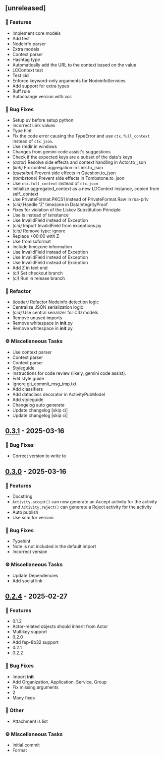 ## [unreleased]

### 🚀 Features

- Implement core models
- Add test
- Nodeinfo parser
- Extra models
- Context parser
- Hashtag type
- Automatically add the URL to the context based on the value
- LCContext test
- Test cid
- Enforce keyword-only arguments for NodeinfoServices
- Add support for extra types
- Ruff rule
- Autochange version with vcs

### 🐛 Bug Fixes

- Setup uv before setup python
- Incorrect Link values
- Type hint
- Fix the code error causing the TypeError and use `ctx.full_context` instead of `ctx.json`.
- Use rmdir in windows
- Changes from gemini code assist's suggestions
- Check if the expected keys are a subset of the data's keys
- *(actor)* Resolve side effects and context handling in Actor.to_json
- *(link)* Fix context aggregation in Link.to_json
- *(question)* Prevent side effects in Question.to_json
- *(tombstone)* Prevent side effects in Tombstone.to_json
- Use `ctx.full_context` instead of `ctx.json`
- Initialize aggregated_context as a new LDContext instance, copied from self._context
- Use PrivateFormat.PKCS1 instead of PrivateFormat.Raw in rsa-priv
- *(cid)* Handle 'Z' timezone in DataIntegrityProof
- Fixes for violation of the Liskov Substitution Principle
- Use is instead of isinstance
- Use InvalidField instead of Exception
- *(cid)* Import InvalidField from exceptions.py
- *(cid)* Remove type: ignore
- Replace +00:00 with Z
- Use fromisoformat
- Include timezone information
- Use InvalidField instead of Exception
- Use InvalidField instead of Exception
- Use InvalidField instead of Exception
- Add Z in text end
- *(ci)* Set checkout branch
- *(ci)* Run in release branch

### 🚜 Refactor

- *(loader)* Refactor Nodeinfo detection logic
- Centralize JSON serialization logic
- *(cid)* Use central serializer for CID models
- Remove unused imports
- Remove whitespace in __init__.py
- Remove whitespace in __init__.py

### ⚙️ Miscellaneous Tasks

- Use context parser
- Context parser
- Context parser
- Styleguide
- Instructions for code review (likely, gemini code assist).
- Edit style guide
- Ignore git_commit_msg_tmp.txt
- Add classifiers
- Add dataclass decorator in ActivityPubModel
- Add styleguide
- Changelog auto generate
- Update changelog [skip ci]
- Update changelog [skip ci]
## [0.3.1](https://github.com/fedi-libs/apmodel/releases/tag/0.3.1) - 2025-03-16

### 🐛 Bug Fixes

- Correct version to write to
## [0.3.0](https://github.com/fedi-libs/apmodel/releases/tag/0.3.0) - 2025-03-16

### 🚀 Features

- Docstring
- `Activity.accept()` can now generate an Accept activity for the activity and `Activity.reject()` can generate a Reject activity for the activity
- Auto publish
- Use scm for version

### 🐛 Bug Fixes

- Typehint
- Note is not included in the default import
- Incorrect version

### ⚙️ Miscellaneous Tasks

- Update Dependencies
- Add social link
## [0.2.4](https://github.com/fedi-libs/apmodel/releases/tag/0.2.4) - 2025-02-27

### 🚀 Features

- 0.1.2
- Actor-related objects should inherit from Actor
- Multikey support
- 0.2.0
- Add fep-8b32 support
- 0.2.1
- 0.2.2

### 🐛 Bug Fixes

- Import __init__
- Add Organization, Application, Service, Group
- Fix missing arguments
- 2
- Many fixes

### 💼 Other

- Attachment is list

### ⚙️ Miscellaneous Tasks

- Initial commit
- Format
